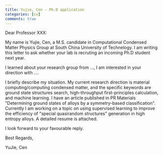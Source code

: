 ```yaml
---
title: Yujie, Cen - Ph.D application
categories: [cv]
comments: true
---
```

Dear Professor XXX:

<!-- I am writing to apply for the position of Phd on website on 1 October 2022.  -->

<!-- 目前的情况，在研三2023.6月毕业，对你们的课题组感兴趣 -->
<!-- My name is Yujie, Cen, I am currently in my second year of graduate school, and I am expected to graduate in June 2023. -->
My name is Yujie, Cen, a M.S. candidate in Computational Condensed Matter Physics Group at South China University of Technelogy.
I am writing this letter to ask whether your lab is recruting an incoming Ph.D student next year.



<!-- 展示我的能力，对你们的什么研究感兴趣 -->
I learned about your research group from ..., I am interested in your direction with .... 
<!-- 展示一下你读过对方的文章，并且提出一些理解 -->
<!-- I have read your paper X, Y and Z  -->
I briefly describe my situation. My current research direction is material computing/computing condensed matter, and the specific keywords are ground state structures search, high-throughput first-principles calculation, and machine learning.
I have an article published in PR Materials "Determining ground states of alloys by a symmetry-based classification". Currently I am working on a topic on using supervised learning to improve the efficiency of "special quasirandom structures" generation in high entropy alloys. A detailed resume is attached.


I look forward to your favourable reply.  

Best Regards,

YuJie, Cen





